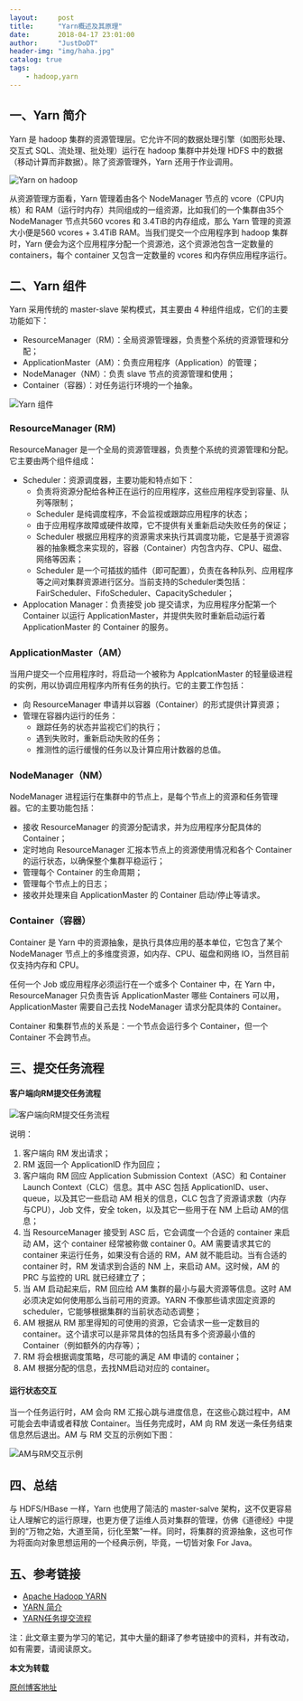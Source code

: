 ```yaml
---
layout:     post
title:      "Yarn概述及其原理"
date:       2018-04-17 23:01:00
author:     "JustDoDT"
header-img: "img/haha.jpg"
catalog: true
tags:
    - hadoop,yarn
---
```




## 一、Yarn 简介

Yarn 是 hadoop 集群的资源管理层。它允许不同的数据处理引擎（如图形处理、交互式 SQL、流处理、批处理）运行在 hadoop 集群中并处理 HDFS 中的数据（移动计算而非数据）。除了资源管理外，Yarn 还用于作业调用。

![Yarn on hadoop](/img/Yarn/yarn6.png)

从资源管理方面看，Yarn 管理着由各个 NodeManager 节点的 vcore（CPU内核）和 RAM（运行时内存）共同组成的一组资源，比如我们的一个集群由35个 NodeManager 节点共560 vcores 和 3.4TiB的内存组成，那么 Yarn 管理的资源大小便是560 vcores + 3.4TiB RAM。当我们提交一个应用程序到 hadoop 集群时，Yarn 便会为这个应用程序分配一个资源池，这个资源池包含一定数量的 containers，每个 container 又包含一定数量的 vcores 和内存供应用程序运行。


## 二、Yarn 组件

Yarn 采用传统的 master-slave 架构模式，其主要由 4 种组件组成，它们的主要功能如下：
- ResourceManager（RM）：全局资源管理器，负责整个系统的资源管理和分配；
- ApplicationMaster（AM）：负责应用程序（Application）的管理；
- NodeManager（NM）：负责 slave 节点的资源管理和使用；
- Container（容器）：对任务运行环境的一个抽象。

![Yarn 组件](/img/Yarn/yarn7.png)

### ResourceManager	(RM)

ResourceManager 是一个全局的资源管理器，负责整个系统的资源管理和分配。它主要由两个组件组成：

- Scheduler：资源调度器，主要功能和特点如下：
    - 负责将资源分配给各种正在运行的应用程序，这些应用程序受到容量、队列等限制；
    - Scheduler 是纯调度程序，不会监视或跟踪应用程序的状态；
    - 由于应用程序故障或硬件故障，它不提供有关重新启动失败任务的保证；
    - Scheduler 根据应用程序的资源需求来执行其调度功能，它是基于资源容器的抽象概念来实现的，容器（Container）内包含内存、CPU、磁盘、网络等因素；
    - Scheduler 是一个可插拔的插件（即可配置），负责在各种队列、应用程序等之间对集群资源进行区分。当前支持的Scheduler类包括：FairScheduler、FifoScheduler、CapacityScheduler；
- Applocation Manager：负责接受 job 提交请求，为应用程序分配第一个 Container 以运行 ApplicationMaster，并提供失败时重新启动运行着 ApplicationMaster 的 Container 的服务。

### ApplicationMaster（AM）

当用户提交一个应用程序时，将启动一个被称为 ApplcationMaster 的轻量级进程的实例，用以协调应用程序内所有任务的执行。它的主要工作包括：

- 向 ResourceManager 申请并以容器（Container）的形式提供计算资源；
- 管理在容器内运行的任务：
    - 跟踪任务的状态并监视它们的执行；
    - 遇到失败时，重新启动失败的任务；
    - 推测性的运行缓慢的任务以及计算应用计数器的总值。
   

### NodeManager（NM）

NodeManager 进程运行在集群中的节点上，是每个节点上的资源和任务管理器。它的主要功能包括：

- 接收 ResourceManager 的资源分配请求，并为应用程序分配具体的 Container；
- 定时地向 ResourceManager 汇报本节点上的资源使用情况和各个 Container 的运行状态，以确保整个集群平稳运行；
- 管理每个 Container 的生命周期；
- 管理每个节点上的日志；
- 接收并处理来自 ApplicationMaster 的 Container 启动/停止等请求。

### Container（容器）

Container 是 Yarn 中的资源抽象，是执行具体应用的基本单位，它包含了某个 NodeManager 节点上的多维度资源，如内存、CPU、磁盘和网络 IO，当然目前仅支持内存和 CPU。

任何一个 Job 或应用程序必须运行在一个或多个 Container 中，在 Yarn 中，ResourceManager 只负责告诉 ApplicationMaster 哪些 Containers 可以用，ApplicationMaster 需要自己去找 NodeManager 请求分配具体的 Container。

Container 和集群节点的关系是：一个节点会运行多个 Container，但一个 Container 不会跨节点。

## 三、提交任务流程

#### 客户端向RM提交任务流程

![客户端向RM提交任务流程](/img/Yarn/yarn8.png)

说明：

1. 客户端向 RM 发出请求；
2. RM 返回一个 ApplicationID 作为回应；
3. 客户端向 RM 回应 Application Submission Context（ASC）和 Container Launch Context（CLC）信息。其中 ASC 包括 ApplicationID、user、queue，以及其它一些启动 AM 相关的信息，CLC 包含了资源请求数（内存与CPU），Job 文件，安全 token，以及其它一些用于在 NM 上启动 AM的信息； 
4. 当 ResourceManager 接受到 ASC 后，它会调度一个合适的 container 来启动 AM，这个 container 经常被称做 container 0。AM 需要请求其它的 container 来运行任务，如果没有合适的 RM，AM 就不能启动。当有合适的 container 时，RM 发请求到合适的 NM 上，来启动 AM。这时候，AM 的 PRC 与监控的 URL 就已经建立了；
5. 当 AM 启动起来后，RM 回应给 AM 集群的最小与最大资源等信息。这时 AM 必须决定如何使用那么当前可用的资源。YARN 不像那些请求固定资源的 scheduler，它能够根据集群的当前状态动态调整；
6. AM 根据从 RM 那里得知的可使用的资源，它会请求一些一定数目的 container。这个请求可以是非常具体的包括具有多个资源最小值的 Container（例如额外的内存等）；
7. RM 将会根据调度策略，尽可能的满足 AM 申请的 container；
8. AM 根据分配的信息，去找NM启动对应的 container。

#### 运行状态交互

当一个任务运行时，AM 会向 RM 汇报心跳与进度信息，在这些心跳过程中，AM 可能会去申请或者释放 Container。当任务完成时，AM 向 RM 发送一条任务结束信息然后退出。AM 与 RM 交互的示例如下图：

![AM与RM交互示例](/img/Yarn/yarn9.png)

## 四、总结

与 HDFS/HBase 一样，Yarn 也使用了简洁的 master-salve 架构，这不仅更容易让人理解它的运行原理，也更方便了运维人员对集群的管理，仿佛《道德经》中提到的“万物之始，大道至简，衍化至繁”一样。同时，将集群的资源抽象，这也可作为将面向对象思想运用的一个经典示例，毕竟，一切皆对象 For Java。

## 五、参考链接

- [Apache Hadoop YARN](https://hadoop.apache.org/docs/current/hadoop-yarn/hadoop-yarn-site/YARN.html)
- [YARN 简介](https://www.ibm.com/developerworks/cn/data/library/bd-yarn-intro/index.html)
- [YARN任务提交流程](https://blog.csdn.net/u010039929/article/details/74171927)

注：此文章主要为学习的笔记，其中大量的翻译了参考链接中的资料，并有改动，如有需要，请阅读原文。

**本文为转载**

[原创博客地址](http://kentt.top/2018/09/16/Yarn-Architecture/)



